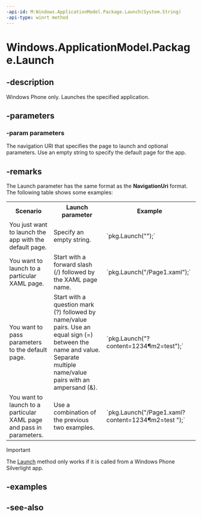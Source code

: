 ```yaml
---
-api-id: M:Windows.ApplicationModel.Package.Launch(System.String)
-api-type: winrt method
---
```


<!-- Method syntax
public void Launch(System.String parameters)
-->

# Windows.ApplicationModel.Package.Launch

## -description
Windows Phone only. Launches the specified application.

## -parameters
### -param parameters
The navigation URI that specifies the page to launch and optional parameters. Use an empty string to specify the default page for the app.

## -remarks
The Launch parameter has the same format as the **NavigationUri** format. The following table shows some examples:

<table>
   <tr><th>Scenario</th><th>Launch parameter</th><th>Example</th></tr>
   <tr><td>You just want to launch the app with the default page.</td><td>Specify an empty string.</td><td>`pkg.Launch("");`</td></tr>
   <tr><td>You want to launch to a particular XAML page.</td><td>Start with a forward slash (/) followed by the XAML page name.</td><td>`pkg.Launch("/Page1.xaml");`</td></tr>
   <tr><td>You want to pass parameters to the default page.</td><td>Start with a question mark (?) followed by name/value pairs. Use an equal sign (=) between the name and value. Separate multiple name/value pairs with an ampersand (&amp;).</td><td>`pkg.Launch("?content=1234&param2=test");`</td></tr>
   <tr><td>You want to launch to a particular XAML page and pass in parameters.</td><td>Use a combination of the previous two examples.</td><td>`pkg.Launch("/Page1.xaml?content=1234&param2=test ");`</td></tr>
</table>



> [!IMPORTANT]
> The [Launch](package_launch_787664348.md) method only works if it is called from a Windows Phone Silverlight app.

## -examples

## -see-also
